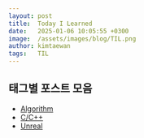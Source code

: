 ```yaml
---
layout: post
title:  Today I Learned
date:   2025-01-06 10:05:55 +0300
image:  /assets/images/blog/TIL.png
author: kimtaewan
tags:   TIL
---
```


## 태그별 포스트 모음
- [Algorithm](/tags/Algorithm)
- [C/C++](/tags/C%2B%2B)
- [Unreal](/tags/Unreal)
